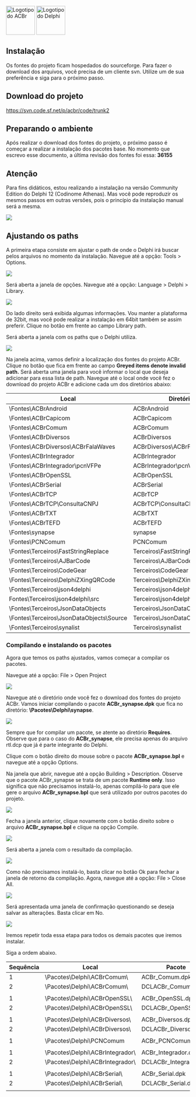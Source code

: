 <img src="prints/acbr.png" width="79px" height="79px" alt="Logotipo do ACBr"> <img src="prints/delphi.png" width="79px" height="79px" alt="Logotipo do Delphi">

## Instalação
Os fontes do projeto ficam hospedados do sourceforge. Para fazer o download dos arquivos, você precisa de um cliente svn. Utilize um de sua preferência e siga para o próximo passo.

## Download do projeto
https://svn.code.sf.net/p/acbr/code/trunk2

## Preparando o ambiente
Após realizar o download dos fontes do projeto, o próximo passo é começar a realizar a instalação dos pacotes base. 
No momento que escrevo esse documento, a última revisão dos fontes foi essa: **36155**

## Atenção
Para fins didáticos, estou realizando a instalação na versão Community Edition do Delphi 12 (Codinome Athenas). 
Mas você pode reproduzir os mesmos passos em outras versões, pois o princípio da instalação manual será a mesma.

<img src="prints/print001.png">

## Ajustando os paths
A primeira etapa consiste em ajustar o path de onde o Delphi irá buscar pelos arquivos no momento da instalação. 
Navegue até a opção: Tools > Options.
 
<img src="prints/print002.png">

Será aberta a janela de opções. Navegue até a opção: Language > Delphi > Library.

<img src="prints/print003.png">

Do lado direito será exibida algumas informações. Vou manter a plataforma de 32bit, mas você pode realizar a instalação em 64bit também se assim preferir. 
Clique no botão em frente ao campo Library path. 

Será aberta a janela com os paths que o Delphi utiliza.

<img src="prints/print004.png">

Na janela acima, vamos definir a localização dos fontes do projeto ACBr. Clique no botão que fica em frente ao campo **Greyed items denote invalid path.** 
Será aberta uma janela para você informar o local que deseja adicionar para essa lista de path. Navegue até o local onde você fez o download do projeto ACBr e 
adicione cada um dos diretórios abaixo:

| Local | Diretório |
| --- | --- |
| \\Fontes\\ACBrAndroid | ACBrAndroid |
| \\Fontes\\ACBrCapicom | ACBrCapicom |
| \\Fontes\\ACBrComum | ACBrComum |
| \\Fontes\\ACBrDiversos | ACBrDiversos |
| \\Fontes\\ACBrDiversos\\ACBrFalaWaves | ACBrDiversos\\ACBrFalaWaves |
| \\Fontes\\ACBrIntegrador | ACBrIntegrador |
| \\Fontes\\ACBrIntegrador\\pcnVFPe | ACBrIntegrador\\pcnVFPe |
| \\Fontes\\ACBrOpenSSL | ACBrOpenSSL |
| \\Fontes\\ACBrSerial | ACBrSerial |
| \\Fontes\\ACBrTCP | ACBrTCP |
| \\Fontes\\ACBrTCP\\ConsultaCNPJ | ACBrTCP\\ConsultaCNPJ |
| \\Fontes\\ACBrTXT | ACBrTXT |
| \\Fontes\\ACBrTEFD | ACBrTEFD |
| \\Fontes\\synapse | synapse |
| \\Fontes\\PCNComum | PCNComum |
| \\Fontes\\Terceiros\\FastStringReplace | Terceiros\\FastStringReplace |
| \\Fontes\\Terceiros\\AJBarCode | Terceiros\\AJBarCode |
| \\Fontes\\Terceiros\\CodeGear | Terceiros\\CodeGear |
| \\Fontes\\Terceiros\\DelphiZXingQRCode | Terceiros\\DelphiZXingQRCode |
| \\Fontes\\Terceiros\\json4delphi | Terceiros\\json4delphi |
| Fontes\\Terceiros\\json4delphi\\src | Terceiros\\json4delphi\\src |
| \\Fontes\\Terceiros\\JsonDataObjects | Terceiros\\JsonDataObjects |
| \\Fontes\\Terceiros\\JsonDataObjects\\Source | Terceiros\\JsonDataObjects\\Source |
| \\Fontes\\Terceiros\\synalist | Terceiros\\synalist |

### Compilando e instalando os pacotes

Agora que temos os paths ajustados, vamos começar a compilar os pacotes. 

Navegue até a opção: File > Open Project

<img src="prints/print005.png">

Navegue até o diretório onde você fez o download dos fontes do projeto ACBr.
Vamos iniciar compilando o pacote **ACBr_synapse.dpk** que fica no diretório: **\Pacotes\Delphi\synapse**.

<img src="prints/print006.png">

Sempre que for compilar um pacote, se atente ao diretório **Requires**. Observe que para o caso do **ACBr_synapse**, 
ele precisa apenas do arquivo rtl.dcp que já é parte integrante do Delphi.

Clique com o botão direito do mouse sobre o pacote **ACBr_synapse.bpl** e navegue até a opção Options.

Na janela que abrir, navegue até a opção Building > Description. Observe que o pacote ACBr_synapse se trata de um pacote **Runtime only**. 
Isso significa que não precisamos instalá-lo, apenas compilá-lo para que ele gere o arquivo **ACBr_synapse.bpl** que será utilizado por outros pacotes do projeto.

<img src="prints/print007.png">

Fecha a janela anterior, clique novamente com o botão direito sobre o arquivo **ACBr_synapse.bpl** e clique na opção Compile.

<img src="prints/print008.png">

Será aberta a janela com o resultado da compilação.

<img src="prints/print009.png">

Como não precisamos instalá-lo, basta clicar no botão Ok para fechar a janela de retorno da compilação. Agora, navegue até a opção: File > Close All.

<img src="prints/print010.png">

Será apresentada uma janela de confirmação questionando se deseja salvar as alterações. Basta clicar em No.

<img src="prints/print011.png">

Iremos repetir toda essa etapa para todos os demais pacotes que iremos instalar.

Siga a ordem abaixo.

| Sequência | Local | Pacote | Compilar | Instalar |
| --- | --- | --- | --- | --- |
| 1   | \\Pacotes\\Delphi\\ACBrComum\\ | ACBr_Comum.dpk | Sim | Não |
| 2   | \\Pacotes\\Delphi\\ACBrComum\\ | DCLACBr_Comum.dpk | Sim | Não |
|     |     |     |     |     |
| 1   | \\Pacotes\\Delphi\\ACBrOpenSSL\\ | ACBr_OpenSSL.dpk | Sim | Não |
| 2   | \\Pacotes\\Delphi\\ACBrOpenSSL\\ | DCLACBr_OpenSSL.dpk | Sim | Sim |
|     |     |     |     |     |
| 1   | \\Pacotes\\Delphi\\ACBrDiversos\\ | ACBr_Diversos.dpk | Sim | Não |
| 2   | \\Pacotes\\Delphi\\ACBrDiversos\\ | DCLACBr_Diversos.dpk | Sim | Sim |
|     |     |     |     |     |
| 1   | \\Pacotes\\Delphi\\PCNComum | ACBr_PCNComum.dpk | Sim | Não |
|     |     |     |     |     |
| 1   | \\Pacotes\\Delphi\\ACBrIntegrador\\ | ACBr_Integrador.dpk | Sim | Não |
| 2   | \\Pacotes\\Delphi\\ACBrIntegrador\\ | DCLACBr_Integrador.dpk | Sim | Sim |
|     |     |     |     |     |
| 1   | \\Pacotes\\Delphi\\ACBrSerial\\ | ACBr_Serial.dpk | Sim | Não |
| 2   | \\Pacotes\\Delphi\\ACBrSerial\\ | DCLACBr_Serial.dpk | Sim | Sim |
|     |     |     |     |     |


